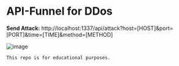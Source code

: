 # API-Funnel for DDos

**Send Attack:** http://localhost:1337/api/attack?host=[HOST]&port=[PORT]&time=[TIME]&method=[METHOD]


![image](https://user-images.githubusercontent.com/66147422/212499864-e592bcfb-ba37-4e03-861d-96811ca81c70.png)


`This repo is for educational purposes.`

